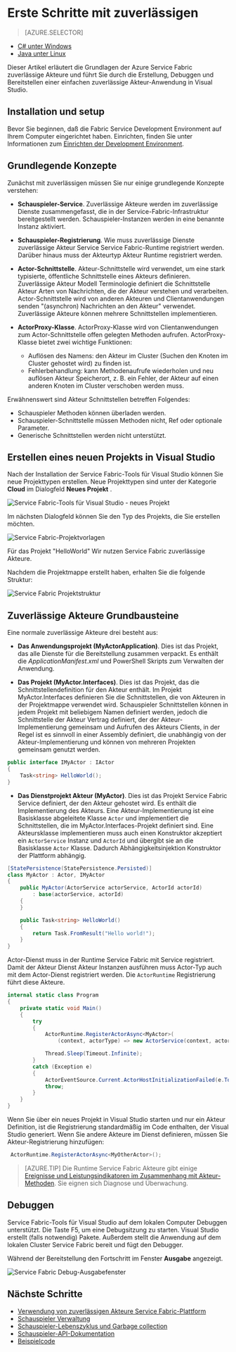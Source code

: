 <properties
   pageTitle="Erste Schritte mit Service Fabric zuverlässige | Microsoft Azure"
   description="Dieses Lernprogramm führt Sie durch die Schritte zum Erstellen, Debuggen und Bereitstellen eine einfache Akteur-Service mit Service Fabric zuverlässige Akteure."
   services="service-fabric"
   documentationCenter=".net"
   authors="vturecek"
   manager="timlt"
   editor=""/>

<tags
   ms.service="service-fabric"
   ms.devlang="dotnet"
   ms.topic="article"
   ms.tgt_pltfrm="NA"
   ms.workload="NA"
   ms.date="09/25/2016"
   ms.author="vturecek"/>

# <a name="getting-started-with-reliable-actors"></a>Erste Schritte mit zuverlässigen

> [AZURE.SELECTOR]
- [C# unter Windows](service-fabric-reliable-actors-get-started.md)
- [Java unter Linux](service-fabric-reliable-actors-get-started-java.md)

Dieser Artikel erläutert die Grundlagen der Azure Service Fabric zuverlässige Akteure und führt Sie durch die Erstellung, Debuggen und Bereitstellen einer einfachen zuverlässige Akteur-Anwendung in Visual Studio.

## <a name="installation-and-setup"></a>Installation und setup
Bevor Sie beginnen, daß die Fabric Service Development Environment auf Ihrem Computer eingerichtet haben.
Einrichten, finden Sie unter Informationen zum [Einrichten der Development Environment](service-fabric-get-started.md).

## <a name="basic-concepts"></a>Grundlegende Konzepte
Zunächst mit zuverlässigen müssen Sie nur einige grundlegende Konzepte verstehen:

 * **Schauspieler-Service**. Zuverlässige Akteure werden im zuverlässige Dienste zusammengefasst, die in der Service-Fabric-Infrastruktur bereitgestellt werden. Schauspieler-Instanzen werden in eine benannte Instanz aktiviert.
 
 * **Schauspieler-Registrierung**. Wie muss zuverlässige Dienste zuverlässige Akteur Service Service Fabric-Runtime registriert werden. Darüber hinaus muss der Akteurtyp Akteur Runtime registriert werden.
 
 * **Actor-Schnittstelle**. Akteur-Schnittstelle wird verwendet, um eine stark typisierte, öffentliche Schnittstelle eines Akteurs definieren. Zuverlässige Akteur Modell Terminologie definiert die Schnittstelle Akteur Arten von Nachrichten, die der Akteur verstehen und verarbeiten. Actor-Schnittstelle wird von anderen Akteuren und Clientanwendungen senden "(asynchron) Nachrichten an den Akteur" verwendet. Zuverlässige Akteure können mehrere Schnittstellen implementieren.
 
 * **ActorProxy-Klasse**. ActorProxy-Klasse wird von Clientanwendungen zum Actor-Schnittstelle offen gelegten Methoden aufrufen. ActorProxy-Klasse bietet zwei wichtige Funktionen:
    * Auflösen des Namens: den Akteur im Cluster (Suchen den Knoten im Cluster gehostet wird) zu finden ist.
    * Fehlerbehandlung: kann Methodenaufrufe wiederholen und neu auflösen Akteur Speicherort, z. B. ein Fehler, der Akteur auf einen anderen Knoten im Cluster verschoben werden muss.

Erwähnenswert sind Akteur Schnittstellen betreffen Folgendes:

- Schauspieler Methoden können überladen werden.
- Schauspieler-Schnittstelle müssen Methoden nicht, Ref oder optionale Parameter.
- Generische Schnittstellen werden nicht unterstützt.

## <a name="create-a-new-project-in-visual-studio"></a>Erstellen eines neuen Projekts in Visual Studio
Nach der Installation der Service Fabric-Tools für Visual Studio können Sie neue Projekttypen erstellen. Neue Projekttypen sind unter der Kategorie **Cloud** im Dialogfeld **Neues Projekt** .


![Service Fabric-Tools für Visual Studio - neues Projekt][1]

Im nächsten Dialogfeld können Sie den Typ des Projekts, die Sie erstellen möchten.

![Service Fabric-Projektvorlagen][5]

Für das Projekt "HelloWorld" Wir nutzen Service Fabric zuverlässige Akteure.

Nachdem die Projektmappe erstellt haben, erhalten Sie die folgende Struktur:

![Service Fabric Projektstruktur][2]

## <a name="reliable-actors-basic-building-blocks"></a>Zuverlässige Akteure Grundbausteine

Eine normale zuverlässige Akteure drei besteht aus:

* **Das Anwendungsprojekt (MyActorApplication)**. Dies ist das Projekt, das alle Dienste für die Bereitstellung zusammen verpackt. Es enthält die *ApplicationManifest.xml* und PowerShell Skripts zum Verwalten der Anwendung.

* **Das Projekt (MyActor.Interfaces)**. Dies ist das Projekt, das die Schnittstellendefinition für den Akteur enthält. Im Projekt MyActor.Interfaces definieren Sie die Schnittstellen, die von Akteuren in der Projektmappe verwendet wird. Schauspieler Schnittstellen können in jedem Projekt mit beliebigem Namen definiert werden, jedoch die Schnittstelle der Akteur Vertrag definiert, der der Akteur-Implementierung gemeinsam und Aufrufen des Akteurs Clients, in der Regel ist es sinnvoll in einer Assembly definiert, die unabhängig von der Akteur-Implementierung und können von mehreren Projekten gemeinsam genutzt werden.

```csharp
public interface IMyActor : IActor
{
    Task<string> HelloWorld();
}
```

* **Das Dienstprojekt Akteur (MyActor)**. Dies ist das Projekt Service Fabric Service definiert, der den Akteur gehostet wird. Es enthält die Implementierung des Akteurs. Eine Akteur-Implementierung ist eine Basisklasse abgeleitete Klasse `Actor` und implementiert die Schnittstellen, die im MyActor.Interfaces-Projekt definiert sind. Eine Akteursklasse implementieren muss auch einen Konstruktor akzeptiert ein `ActorService` Instanz und `ActorId` und übergibt sie an die Basisklasse `Actor` Klasse. Dadurch Abhängigkeitsinjektion Konstruktor der Plattform abhängig.

```csharp
[StatePersistence(StatePersistence.Persisted)]
class MyActor : Actor, IMyActor
{
    public MyActor(ActorService actorService, ActorId actorId)
        : base(actorService, actorId)
    {
    }

    public Task<string> HelloWorld()
    {
        return Task.FromResult("Hello world!");
    }
}
```

Actor-Dienst muss in der Runtime Service Fabric mit Service registriert. Damit der Akteur Dienst Akteur Instanzen ausführen muss Actor-Typ auch mit dem Actor-Dienst registriert werden. Die `ActorRuntime` Registrierung führt diese Akteure.

```csharp
internal static class Program
{
    private static void Main()
    {
        try
        {
            ActorRuntime.RegisterActorAsync<MyActor>(
                (context, actorType) => new ActorService(context, actorType, () => new MyActor())).GetAwaiter().GetResult();

            Thread.Sleep(Timeout.Infinite);
        }
        catch (Exception e)
        {
            ActorEventSource.Current.ActorHostInitializationFailed(e.ToString());
            throw;
        }
    }
}

```

Wenn Sie über ein neues Projekt in Visual Studio starten und nur ein Akteur Definition, ist die Registrierung standardmäßig im Code enthalten, der Visual Studio generiert. Wenn Sie andere Akteure im Dienst definieren, müssen Sie Akteur-Registrierung hinzufügen:

```csharp
 ActorRuntime.RegisterActorAsync<MyOtherActor>();

```

> [AZURE.TIP] Die Runtime Service Fabric Akteure gibt einige [Ereignisse und Leistungsindikatoren im Zusammenhang mit Akteur-Methoden](service-fabric-reliable-actors-diagnostics.md#actor-method-events-and-performance-counters). Sie eignen sich Diagnose und Überwachung.


## <a name="debugging"></a>Debuggen

Service Fabric-Tools für Visual Studio auf dem lokalen Computer Debuggen unterstützt. Die Taste F5, um eine Debugsitzung zu starten. Visual Studio erstellt (falls notwendig) Pakete. Außerdem stellt die Anwendung auf dem lokalen Cluster Service Fabric bereit und fügt den Debugger.

Während der Bereitstellung den Fortschritt im Fenster **Ausgabe** angezeigt.

![Service Fabric Debug-Ausgabefenster][3]


## <a name="next-steps"></a>Nächste Schritte
 - [Verwendung von zuverlässigen Akteure Service Fabric-Plattform](service-fabric-reliable-actors-platform.md)
 - [Schauspieler Verwaltung](service-fabric-reliable-actors-state-management.md)
 - [Schauspieler-Lebenszyklus und Garbage collection](service-fabric-reliable-actors-lifecycle.md)
 - [Schauspieler-API-Dokumentation](https://msdn.microsoft.com/library/azure/dn971626.aspx)
 - [Beispielcode](https://github.com/Azure/servicefabric-samples)


<!--Image references-->
[1]: ./media/service-fabric-reliable-actors-get-started/reliable-actors-newproject.PNG
[2]: ./media/service-fabric-reliable-actors-get-started/reliable-actors-projectstructure.PNG
[3]: ./media/service-fabric-reliable-actors-get-started/debugging-output.PNG
[4]: ./media/service-fabric-reliable-actors-get-started/vs-context-menu.png
[5]: ./media/service-fabric-reliable-actors-get-started/reliable-actors-newproject1.PNG
